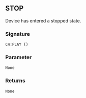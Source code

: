 ## STOP

Device has entered a stopped state.

### Signature

`C4:PLAY ()`


### Parameter 

`None`


### Returns

`None`